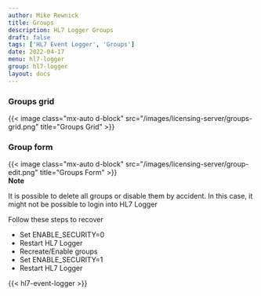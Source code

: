 ```yaml
---
author: Mike Rewnick
title: Groups
description: HL7 Logger Groups
draft: false
tags: ['HL7 Event Logger', 'Groups']
date: 2022-04-17
menu: hl7-logger
group: hl7-logger
layout: docs
---
```


### Groups grid

{{< image class="mx-auto d-block"  src="/images/licensing-server/groups-grid.png" title="Groups Grid" >}}

### Group form

{{< image class="mx-auto d-block"  src="/images/licensing-server/group-edit.png" title="Groups Form" >}}
\
**Note**

It is possible to delete all groups or disable them by accident. In this case, it might not be possible to login into HL7 Logger

Follow these steps to recover

- Set ENABLE_SECURITY=0
- Restart HL7 Logger
- Recreate/Enable groups
- Set ENABLE_SECURITY=1
- Restart HL7 Logger

{{< hl7-event-logger >}}
